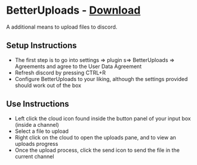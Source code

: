 # BetterUploads - [Download](https://raw.githubusercontent.com/WTPGaming/BetterUploads/master/BetterUploads.plugin.js)

A additional means to upload files to discord.

## Setup Instructions

 - The first step is to go into settings => plugin s=> BetterUploads => Agreements and agree to the User Data Agreement
 - Refresh discord by pressing CTRL+R
 - Configure BetterUploads to your liking, although the settings provided should work out of the box
 
## Use Instructions
 
 - Left click the cloud icon found inside the button panel of your input box (inside a channel)
 - Select a file to upload
 - Right click on the cloud to open the uploads pane, and to view an uploads progress
 - Once the upload process, click the send icon to send the file in the current channel
